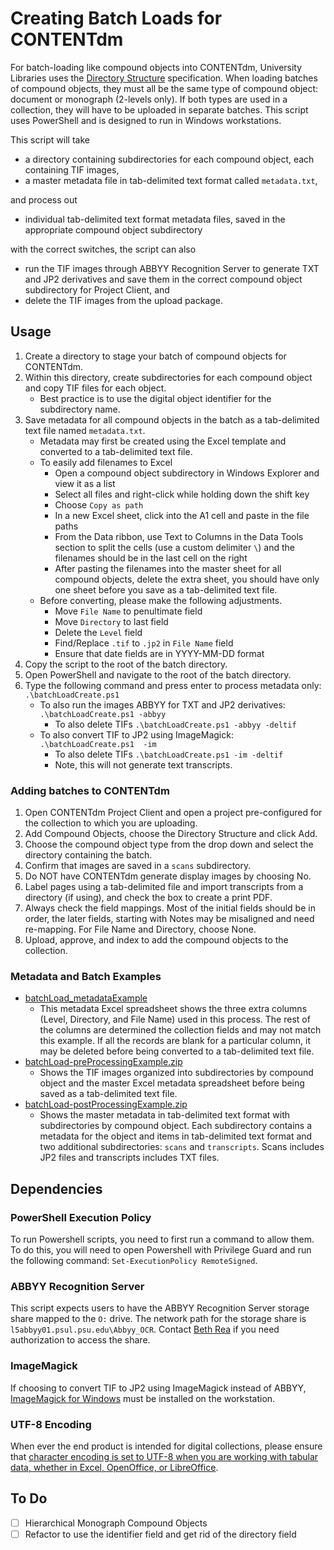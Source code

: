 # Creating Batch Loads for CONTENTdm
For batch-loading like compound objects into CONTENTdm, University Libraries uses the [Directory Structure](https://www.oclc.org/support/services/contentdm/help/compound-objects-help/adding-multiple-compound-objects/directory-structure.en.html) specification. When loading batches of compound objects, they must all be the same type of compound object: document or monograph (2-levels only). If both types are used in a collection, they will have to be uploaded in separate batches. This script uses PowerShell and is designed to run in Windows workstations.

This script will take
  * a directory containing subdirectories for each compound object, each containing TIF images,
  * a master metadata file in tab-delimited text format called `metadata.txt`,

and process out

  * individual tab-delimited text format metadata files, saved in the appropriate compound object subdirectory

with the correct switches, the script can also
  * run the TIF images through ABBYY Recognition Server to generate TXT and JP2 derivatives and save them in the correct compound object subdirectory for Project Client, and
  * delete the TIF images from the upload package.

## Usage
1. Create a directory to stage your batch of compound objects for CONTENTdm.
2. Within this directory, create subdirectories for each compound object and copy TIF files for each object.
    * Best practice is to use the digital object identifier for the subdirectory name.
3. Save metadata for all compound objects in the batch as a tab-delimited text file named `metadata.txt`.
    * Metadata may first be created using the Excel template and converted to a tab-delimited text file. 
    * To easily add filenames to Excel
       * Open a compound object subdirectory in Windows Explorer and view it as a list
       * Select all files and right-click while holding down the shift key
       * Choose `Copy as path`
       * In a new Excel sheet, click into the A1 cell and paste in the file paths
       * From the Data ribbon, use Text to Columns in the Data Tools section to split the cells (use a custom delimiter `\`) and the filenames should be in the last cell on the right
       * After pasting the filenames into the master sheet for all compound objects, delete the extra sheet, you should have only one sheet before you save as a tab-delimited text file.
    * Before converting, please make the following adjustments.
       * Move `File Name` to penultimate field
       * Move `Directory` to last field
       * Delete the `Level` field
       * Find/Replace `.tif` to `.jp2` in `File Name` field
       * Ensure that date fields are in YYYY-MM-DD format
4. Copy the script to the root of the batch directory.
5. Open PowerShell and navigate to the root of the batch directory.
6. Type the following command and press enter to process metadata only: `.\batchLoadCreate.ps1 `
    * To also run the images ABBYY for TXT and JP2 derivatives: `.\batchLoadCreate.ps1 -abbyy`
      * To also delete TIFs `.\batchLoadCreate.ps1 -abbyy -deltif`
    * To also convert TIF to JP2 using ImageMagick: `.\batchLoadCreate.ps1  -im`
      * To also delete TIFs `.\batchLoadCreate.ps1 -im -deltif`
      * Note, this will not generate text transcripts.

### Adding batches to CONTENTdm
1. Open CONTENTdm Project Client and open a project pre-configured for the collection to which you are uploading.
2. Add Compound Objects, choose the Directory Structure and click Add.
3. Choose the compound object type from the drop down and select the directory containing the batch.
4. Confirm that images are saved in a `scans` subdirectory.
5. Do NOT have CONTENTdm generate display images by choosing No.
6. Label pages using a tab-delimited file and import transcripts from a directory (if using), and check the box to create a print PDF.
7. Always check the field mappings. Most of the initial fields should be in order, the later fields, starting with Notes may be misaligned and need re-mapping. For File Name and Directory, choose None.
8. Upload, approve, and index to add the compound objects to the collection.

### Metadata and Batch Examples
  * [batchLoad_metadataExample](https://psu.box.com/s/zuulqnvhd7d11xqs8j586403zrycy5sv)
     * This metadata Excel spreadsheet shows the three extra columns (Level, Directory, and File Name) used in this process. The rest of the columns are determined the collection fields and may not match this example. If all the records are blank for a particular column, it may be deleted before being converted to a tab-delimited text file.
  * [batchLoad-preProcessingExample.zip](https://psu.box.com/s/f8o8g9zhek5p09oam2hq0fpmyilse9vz)
       * Shows the TIF images organized into subdirectories by compound object and the master Excel metadata spreadsheet before being saved as a tab-delimited text file.
  * [batchLoad-postProcessingExample.zip](https://psu.box.com/s/y8hfouij1ueh2tyyhsl74995zjhbow0k)
       * Shows the master metadata in tab-delimited text format with subdirectories by compound object. Each subdirectory contains a metadata for the object and items in tab-delimited text format and two additional subdirectories: `scans` and `transcripts`. Scans includes JP2 files and transcripts includes TXT files.

## Dependencies
### PowerShell Execution Policy
To run Powershell scripts, you need to first run a command to allow them. To do this, you will need to open Powershell with Privilege Guard and run the following command: `Set-ExecutionPolicy RemoteSigned`.

### ABBYY Recognition Server
This script expects users to have the ABBYY Recognition Server storage share mapped to the `O:` drive. The network path for the storage share is `l5abbyy01.psul.psu.edu\Abbyy_OCR`. Contact [Beth Rea](mailto:baz5008@psu.edu) if you need authorization to access the share.

### ImageMagick
If choosing to convert TIF to JP2 using ImageMagick instead of ABBYY, [ImageMagick for Windows](https://www.imagemagick.org/script/download.php#windows) must be installed on the workstation.

### UTF-8 Encoding
When ever the end product is intended for digital collections, please ensure that [character encoding is set to UTF-8 when you are working with tabular data, whether in Excel, OpenOffice, or LibreOffice](https://psu.box.com/s/v9glyv724f9g3d1ko2wz6on8l76jiybq).

## To Do
  - [ ] Hierarchical Monograph Compound Objects
  - [ ] Refactor to use the identifier field and get rid of the directory field